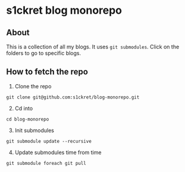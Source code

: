 # s1ckret blog monorepo

## About

This is a collection of all my blogs. It uses `git submodules`. Click on the folders to go to specific blogs.

## How to fetch the repo

1. Clone the repo
```shell
git clone git@github.com:s1ckret/blog-monorepo.git
```

2. Cd into
```shell
cd blog-monorepo
```

3. Init submodules
```shell
git submodule update --recursive
```

4. Update submodules time from time

```shell
git submodule foreach git pull
```